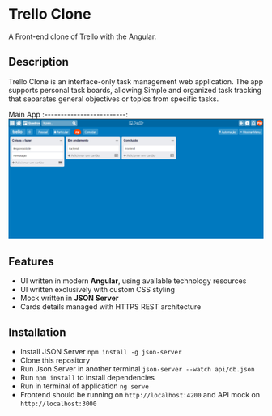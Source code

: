 # Trello Clone

A Front-end clone of Trello with the Angular.

## Description

Trello Clone is an interface-only task management web application. The app supports personal task boards, allowing
Simple and organized task tracking that separates general objectives or topics from specific tasks.

Main App
:-------------------------:
![](https://github.com/Pedrowesley/Trello-clone-Angular/blob/main/src/assets/screenshots/main.PNG "Main")

## Features

- UI written in modern **Angular**, using available technology resources
- UI written exclusively with custom CSS styling
- Mock written in **JSON Server**
- Cards details managed with HTTPS REST architecture

## Installation

- Install JSON Server `npm install -g json-server`
- Clone this repository
- Run Json Server in another terminal `json-server --watch api/db.json`
- Run `npm install` to install dependencies
- Run in terminal of application `ng serve`
- Frontend should be running on `http://localhost:4200` and API mock on `http://localhost:3000`

